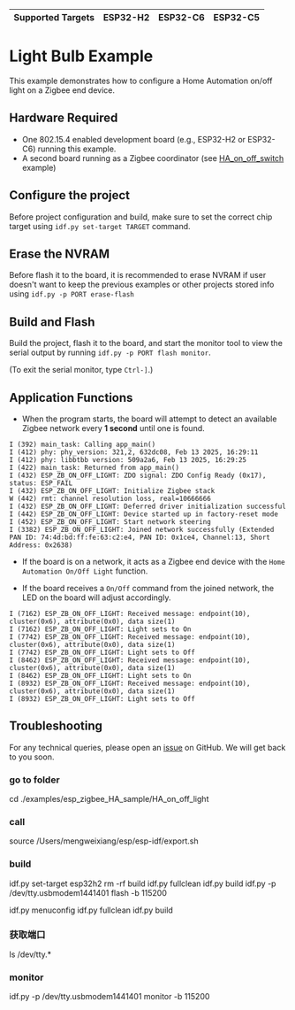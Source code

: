 | Supported Targets | ESP32-H2 | ESP32-C6 | ESP32-C5 |
| ----------------- | -------- | -------- | -------- |

# Light Bulb Example 

This example demonstrates how to configure a Home Automation on/off light on a Zigbee end device.

## Hardware Required

* One 802.15.4 enabled development board (e.g., ESP32-H2 or ESP32-C6) running this example.
* A second board running as a Zigbee coordinator (see [HA_on_off_switch](../HA_on_off_switch/) example)

## Configure the project

Before project configuration and build, make sure to set the correct chip target using `idf.py set-target TARGET` command.

## Erase the NVRAM 

Before flash it to the board, it is recommended to erase NVRAM if user doesn't want to keep the previous examples or other projects stored info 
using `idf.py -p PORT erase-flash`

## Build and Flash

Build the project, flash it to the board, and start the monitor tool to view the serial output by running `idf.py -p PORT flash monitor`.

(To exit the serial monitor, type ``Ctrl-]``.)

## Application Functions

- When the program starts, the board will attempt to detect an available Zigbee network every **1 second** until one is found.
```
I (392) main_task: Calling app_main()
I (412) phy: phy_version: 321,2, 632dc08, Feb 13 2025, 16:29:11
I (412) phy: libbtbb version: 509a2a6, Feb 13 2025, 16:29:25
I (422) main_task: Returned from app_main()
I (432) ESP_ZB_ON_OFF_LIGHT: ZDO signal: ZDO Config Ready (0x17), status: ESP_FAIL
I (432) ESP_ZB_ON_OFF_LIGHT: Initialize Zigbee stack
W (442) rmt: channel resolution loss, real=10666666
I (432) ESP_ZB_ON_OFF_LIGHT: Deferred driver initialization successful
I (442) ESP_ZB_ON_OFF_LIGHT: Device started up in factory-reset mode
I (452) ESP_ZB_ON_OFF_LIGHT: Start network steering
I (3382) ESP_ZB_ON_OFF_LIGHT: Joined network successfully (Extended PAN ID: 74:4d:bd:ff:fe:63:c2:e4, PAN ID: 0x1ce4, Channel:13, Short Address: 0x2638)
```

- If the board is on a network, it acts as a Zigbee end device with the `Home Automation On/Off Light` function.

- If the board receives a `On/Off` command from the joined network, the LED on the board will adjust accordingly.
```
I (7162) ESP_ZB_ON_OFF_LIGHT: Received message: endpoint(10), cluster(0x6), attribute(0x0), data size(1)
I (7162) ESP_ZB_ON_OFF_LIGHT: Light sets to On
I (7742) ESP_ZB_ON_OFF_LIGHT: Received message: endpoint(10), cluster(0x6), attribute(0x0), data size(1)
I (7742) ESP_ZB_ON_OFF_LIGHT: Light sets to Off
I (8462) ESP_ZB_ON_OFF_LIGHT: Received message: endpoint(10), cluster(0x6), attribute(0x0), data size(1)
I (8462) ESP_ZB_ON_OFF_LIGHT: Light sets to On
I (8932) ESP_ZB_ON_OFF_LIGHT: Received message: endpoint(10), cluster(0x6), attribute(0x0), data size(1)
I (8932) ESP_ZB_ON_OFF_LIGHT: Light sets to Off
```

## Troubleshooting

For any technical queries, please open an [issue](https://github.com/espressif/esp-zigbee-sdk/issues) on GitHub. We will get back to you soon.

### go to folder
cd ./examples/esp_zigbee_HA_sample/HA_on_off_light


### call
source /Users/mengweixiang/esp/esp-idf/export.sh

### build
idf.py set-target esp32h2
rm -rf build 
idf.py fullclean
idf.py build
idf.py -p /dev/tty.usbmodem1441401 flash -b 115200


idf.py menuconfig
idf.py fullclean
idf.py build


### 获取端口
ls /dev/tty.*

### monitor
idf.py -p /dev/tty.usbmodem1441401 monitor -b 115200